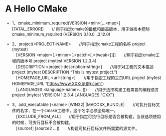 # A Hello CMake
<font size=2>

* 1、cmake_minimum_required(VERSION \<min\>[...\<max\>] [FATAL_ERROR])&emsp;&emsp;// 用于指定cmake的最低和最高版本，用于做版本控制cmake_minimum_required (VERSION 3.10.0...3.12.0)

* 2、project(\<PROJECT-NAME\>&emsp;&emsp;//用于指定cmake工程的名称 project (mytest) \
&emsp;[VERSION \<major\>[.\<minor\>[.\<patch\>[.\<tweak\>]]]]&emsp;&emsp;//用于指定cmake工程的版本号 project (mytest VERSION 1.2.3.4) \
&emsp;[DESCRIPTION \<project-description-string\>]&emsp;&emsp;//用于对工程的文本描述 project (mytest DESCRIPTION “This is mytest project.”) \
&emsp;[HOMEPAGE_URL \<url-string\>]&emsp;&emsp;//用于指定工程的主页URL project (mytest HOMEPAGE_URL “https://www.XXX(示例).com”) \
&emsp;[LANGUAGES \<language-name\>...]))&emsp;&emsp;//用于选择构建工程需要的编程语言 project (mytest VERSION 1.2.3.4 LANGUAGES “CXX”)

* 3、add_executable (\<name\> [WIN32] [MACOSX_BUNDLE]&emsp;&emsp;//可执行目标文件的名字，在一个cmake工程中，这个名字必须全局唯一。 \
&emsp;[EXCLUDE_FROM_ALL]&emsp;&emsp;//用于指定可执行目标是否会被构建，当该选项使用的时候，可执行目标不会被构建。 \
&emsp;[source1] [source2 ...])&emsp;&emsp;//构建可执行目标文件所需要的源文件。
</font>
